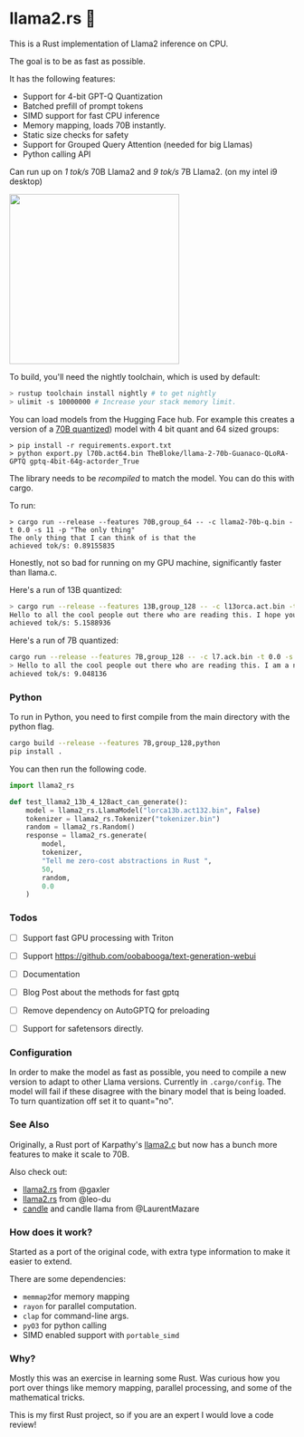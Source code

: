 # llama2.rs 🤗

This is a Rust implementation of Llama2 inference on CPU.

The goal is to be as fast as possible. 

It has the following features:

* Support for 4-bit GPT-Q Quantization 
* Batched prefill of prompt tokens
* SIMD support for fast CPU inference
* Memory mapping, loads 70B instantly.
* Static size checks for safety
* Support for Grouped Query Attention (needed for big Llamas)
* Python calling API 

Can run up on *1 tok/s* 70B Llama2 and *9 tok/s* 7B Llama2. (on my intel i9 desktop) 

<img src="https://github.com/srush/llama2.rs/assets/35882/dac9a285-b141-409f-bb46-c81a28516cd1" width=300px>

To build, you'll need the nightly toolchain, which is used by default:

```bash
> rustup toolchain install nightly # to get nightly
> ulimit -s 10000000 # Increase your stack memory limit. 
```

You can load models from the Hugging Face hub. For example this creates a version of a [70B quantized](https://huggingface.co/TheBloke/llama-2-70b-Guanaco-QLoRA-GPTQ)) model with 4 bit quant and 64 sized groups:

```
> pip install -r requirements.export.txt
> python export.py l70b.act64.bin TheBloke/llama-2-70b-Guanaco-QLoRA-GPTQ gptq-4bit-64g-actorder_True
```

The library needs to be *recompiled* to match the model. You can do this with cargo.

To run:

```
> cargo run --release --features 70B,group_64 -- -c llama2-70b-q.bin -t 0.0 -s 11 -p "The only thing"                                                                                                                                 
The only thing that I can think of is that the          
achieved tok/s: 0.89155835
```

Honestly, not so bad for running on my GPU machine, significantly faster than llama.c. 

Here's a run of 13B quantized:

```bash
> cargo run --release --features 13B,group_128 -- -c l13orca.act.bin -t 0.0 -s 25 -p "Hello to all the cool people out there who "
Hello to all the cool people out there who are reading this. I hope you are having a great day. I am here
achieved tok/s: 5.1588936
```

Here's a run of 7B quantized:

```bash
cargo run --release --features 7B,group_128 -- -c l7.ack.bin -t 0.0 -s 25 -p "Hello to all the cool people out there who "
> Hello to all the cool people out there who are reading this. I am a newbie here and I am looking for some
achieved tok/s: 9.048136
```

### Python

To run in Python, you need to first compile from the main directory with the python flag. 

```bash
cargo build --release --features 7B,group_128,python
pip install .
```

You can then run the following code.

```python
import llama2_rs

def test_llama2_13b_4_128act_can_generate():
    model = llama2_rs.LlamaModel("lorca13b.act132.bin", False)
    tokenizer = llama2_rs.Tokenizer("tokenizer.bin")
    random = llama2_rs.Random()
    response = llama2_rs.generate(
        model,
        tokenizer,
        "Tell me zero-cost abstractions in Rust ",
        50,
        random, 
        0.0
    )
```


### Todos

* [ ] Support fast GPU processing with Triton
* [ ] Support https://github.com/oobabooga/text-generation-webui
* [ ] Documentation
* [ ] Blog Post about the methods for fast gptq
* [ ] Remove dependency on AutoGPTQ for preloading
* [ ] Support for safetensors directly. 


### Configuration

In order to make the model as fast as possible, you need to compile a new version to adapt to other Llama versions. Currently in `.cargo/config`. The model will fail if these disagree with the binary model that is being loaded. To turn quantization off set it to quant="no".

### See Also

Originally, a Rust port of Karpathy's [llama2.c](https://github.com/karpathy/llama2.c) but now has a bunch more features to make it scale to 70B.

Also check out:

* [llama2.rs](https://github.com/gaxler/llama2.rs) from @gaxler 
* [llama2.rs](https://github.com/leo-du/llama2.rs) from @leo-du
* [candle](https://github.com/LaurentMazare/candle) and candle llama from @LaurentMazare

### How does it work?

Started as a port of the original code, with extra type information to make it easier to extend. 

There are some dependencies: 
* `memmap2`for memory mapping
* `rayon` for parallel computation.
* `clap` for command-line args.
* `pyO3` for python calling
* SIMD enabled support with `portable_simd`

### Why? 

Mostly this was an exercise in learning some Rust. Was curious how you port over things like memory mapping, parallel processing, and some of the mathematical tricks. 

This is my first Rust project, so if you are an expert I would love a code review!
